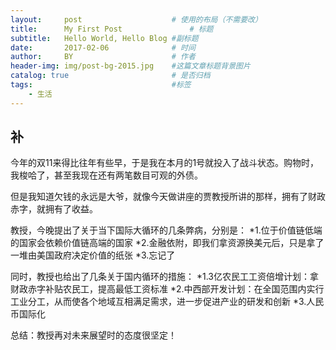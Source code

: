 ```yaml
---
layout:     post   				    # 使用的布局（不需要改）
title:      My First Post 				# 标题 
subtitle:   Hello World, Hello Blog #副标题
date:       2017-02-06 				# 时间
author:     BY 						# 作者
header-img: img/post-bg-2015.jpg 	#这篇文章标题背景图片
catalog: true 						# 是否归档
tags:								#标签
    - 生活
---
```


## 补
今年的双11来得比往年有些早，于是我在本月的1号就投入了战斗状态。购物时，我梭哈了，甚至我现在还有两笔数目可观的外债。

但是我知道欠钱的永远是大爷，就像今天做讲座的贾教授所讲的那样，拥有了财政赤字，就拥有了收益。

教授，今晚提出了关于当下国际大循环的几条弊病，分别是：
*1.位于价值链低端的国家会依赖价值链高端的国家
*2.金融依附，即我们拿资源换美元后，只是拿了一堆由美国政府决定价值的纸张
*3.忘记了

同时，教授也给出了几条关于国内循环的措施：
*1.3亿农民工工资倍增计划：拿财政赤字补贴农民工，提高最低工资标准
*2.中西部开发计划：在全国范围内实行工业分工，从而使各个地域互相满足需求，进一步促进产业的研发和创新
*3.人民币国际化

总结：教授再对未来展望时的态度很坚定！
